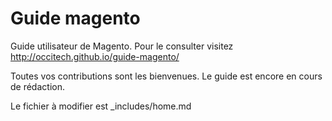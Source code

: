 Guide magento
=============

Guide utilisateur de Magento.
Pour le consulter visitez http://occitech.github.io/guide-magento/

Toutes vos contributions sont les bienvenues. Le guide est encore en cours de rédaction.

Le fichier à modifier est _includes/home.md
